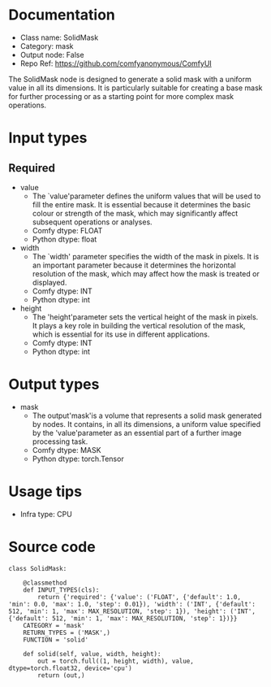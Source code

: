 # Documentation
- Class name: SolidMask
- Category: mask
- Output node: False
- Repo Ref: https://github.com/comfyanonymous/ComfyUI

The SolidMask node is designed to generate a solid mask with a uniform value in all its dimensions. It is particularly suitable for creating a base mask for further processing or as a starting point for more complex mask operations.

# Input types
## Required
- value
    - The `value'parameter defines the uniform values that will be used to fill the entire mask. It is essential because it determines the basic colour or strength of the mask, which may significantly affect subsequent operations or analyses.
    - Comfy dtype: FLOAT
    - Python dtype: float
- width
    - The `width' parameter specifies the width of the mask in pixels. It is an important parameter because it determines the horizontal resolution of the mask, which may affect how the mask is treated or displayed.
    - Comfy dtype: INT
    - Python dtype: int
- height
    - The 'height'parameter sets the vertical height of the mask in pixels. It plays a key role in building the vertical resolution of the mask, which is essential for its use in different applications.
    - Comfy dtype: INT
    - Python dtype: int

# Output types
- mask
    - The output'mask'is a volume that represents a solid mask generated by nodes. It contains, in all its dimensions, a uniform value specified by the 'value'parameter as an essential part of a further image processing task.
    - Comfy dtype: MASK
    - Python dtype: torch.Tensor

# Usage tips
- Infra type: CPU

# Source code
```
class SolidMask:

    @classmethod
    def INPUT_TYPES(cls):
        return {'required': {'value': ('FLOAT', {'default': 1.0, 'min': 0.0, 'max': 1.0, 'step': 0.01}), 'width': ('INT', {'default': 512, 'min': 1, 'max': MAX_RESOLUTION, 'step': 1}), 'height': ('INT', {'default': 512, 'min': 1, 'max': MAX_RESOLUTION, 'step': 1})}}
    CATEGORY = 'mask'
    RETURN_TYPES = ('MASK',)
    FUNCTION = 'solid'

    def solid(self, value, width, height):
        out = torch.full((1, height, width), value, dtype=torch.float32, device='cpu')
        return (out,)
```